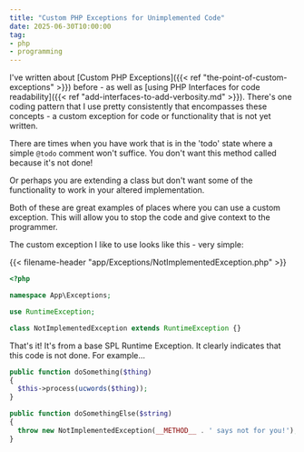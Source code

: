 ```yaml
---
title: "Custom PHP Exceptions for Unimplemented Code"
date: 2025-06-30T10:00:00
tag:
- php
- programming
---
```

I've written about [Custom PHP Exceptions]({{< ref "the-point-of-custom-exceptions" >}}) before - as well as [using PHP Interfaces for code readability]({{< ref "add-interfaces-to-add-verbosity.md" >}}). There's one coding pattern that I use pretty consistently that encompasses these concepts - a custom exception for code or functionality that is not yet written.

<!--more-->

There are times when you have work that is in the 'todo' state where a simple `@todo` comment won't suffice. You don't want this method called because it's not done! 

Or perhaps you are extending a class but don't want some of the functionality to work in your altered implementation.

Both of these are great examples of places where you can use a custom exception. This will allow you to stop the code and give context to the programmer.

The custom exception I like to use looks like this - very simple:

{{< filename-header "app/Exceptions/NotImplementedException.php" >}}
```php
<?php

namespace App\Exceptions;

use RuntimeException;

class NotImplementedException extends RuntimeException {}
```

That's it! It's from a base SPL Runtime Exception. It clearly indicates that this code is not done.  For example...

```php
public function doSomething($thing)
{
  $this->process(ucwords($thing));
}

public function doSomethingElse($string)
{
  throw new NotImplementedException(__METHOD__ . ' says not for you!');
}
```

